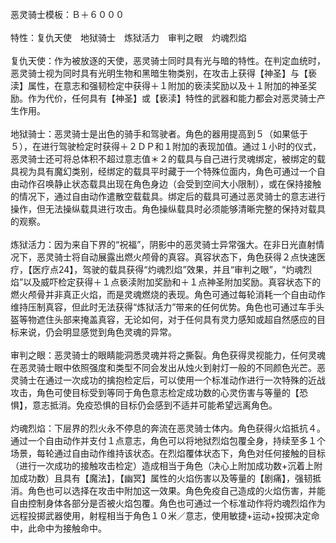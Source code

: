 <title>恶灵骑士模板</title>
<meta name="GENERATOR" content="WinCHM">
<meta http-equiv="Content-Type" content="text/html; charset=gb2312">
<br>恶灵骑士模板：Ｂ＋６０００
<br>
<br>特性：复仇天使　地狱骑士　炼狱活力　审判之眼　灼魂烈焰
<br>
<br>复仇天使：作为被放逐的天使，恶灵骑士同时具有光与暗的特性。在判定血统时，恶灵骑士视为同时具有光明生物和黑暗生物类别，在攻击上获得【神圣】与【亵渎】属性，在意志和强韧检定中获得＋１附加的亵渎奖励以及＋１附加的神圣奖励。作为代价，任何具有【神圣】或【亵渎】特性的武器和能力都会对恶灵骑士产生作用。
<br>
<br>地狱骑士：恶灵骑士是出色的骑手和驾驶者。角色的器用提高到５（如果低于５），在进行驾驶检定时获得＋２ＤＰ和１附加的表现加值。通过１小时的仪式，恶灵骑士还可将总体积不超过意志值＊２的载具与自己进行灵魂绑定，被绑定的载具视为具有魔幻类别，经绑定的载具平时藏于一个特殊位面内，角色可通过一个自由动作召唤静止状态载具出现在角色身边（会受到空间大小限制），或在保持接触的情况下，通过自由动作遣散空载载具。绑定后的载具可通过恶灵骑士的意志进行操作，但无法操纵载具进行攻击。角色操纵载具时必须能够清晰完整的保持对载具的观察。
<br>
<br>炼狱活力：因为来自下界的“祝福”，阴影中的恶灵骑士异常强大。在非日光直射情况下，恶灵骑士将自动展露出燃火颅骨的真容。真容状态下，角色获得２点快速医疗，【医疗点24】，驾驶的载具获得“灼魂烈焰”效果，并且“审判之眼”，“灼魂烈焰”以及威吓检定获得＋１点亵渎附加奖励和＋１点神圣附加奖励。真容状态下的燃火颅骨并非真正火焰，而是灵魂燃烧的表现。角色可通过每轮消耗一个自由动作维持压制真容，但此时无法获得“炼狱活力”带来的任何优势。角色也可通过车手头盔等物遮住头部来掩盖真容，无论如何，对于任何具有灵力感知或超自然感应的目标来说，仍会明显感觉到角色灵魂的异常。
<br>
<br>审判之眼：恶灵骑士的眼睛能洞悉灵魂并将之撕裂。角色获得灵视能力，任何灵魂在恶灵骑士眼中依照强度和类型不同会发出从烛火到射灯一般的不同颜色光芒。恶灵骑士在通过一次成功的擒抱检定后，可以使用一个标准动作进行一次特殊的近战攻击，角色可使目标受到等同于角色意志检定成功数的心灵伤害与等量的【恐惧】，意志抵消。免疫恐惧的目标仍会感到不适并可能希望远离角色。
<br>
<br>灼魂烈焰：下层界的烈火永不停息的奔流在恶灵骑士体内。角色获得火焰抵抗４。通过一个自由动作并支付１点意志，角色可以将地狱烈焰包覆全身，持续至多１个场景，每轮通过自由动作维持该状态。在烈焰覆体状态下，角色对任何接触的目标（进行一次成功的接触攻击检定）造成相当于角色（决心上附加成功数+沉着上附加成功数）且具有【魔法】，【幽冥】属性的火焰伤害以及等量的【剧痛】，强韧抵消。角色也可以选择在攻击中附加这一效果。角色免疫自己造成的火焰伤害，并能自由控制身体各部分是否被火焰包覆。角色也可通过一个标准动作将灼魂烈焰作为远程投掷武器使用，射程相当于角色１０米／意志，使用敏捷+运动+投掷决定命中，此命中为接触命中。
<br>